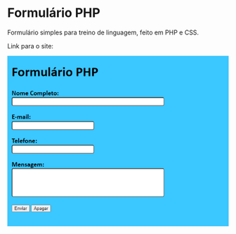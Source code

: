 # Formulário PHP


<p>Formulário simples para treino de linguagem, feito em PHP e CSS.</p>


<p>Link para o site:  </p>


<img src="formphp.png">
 
